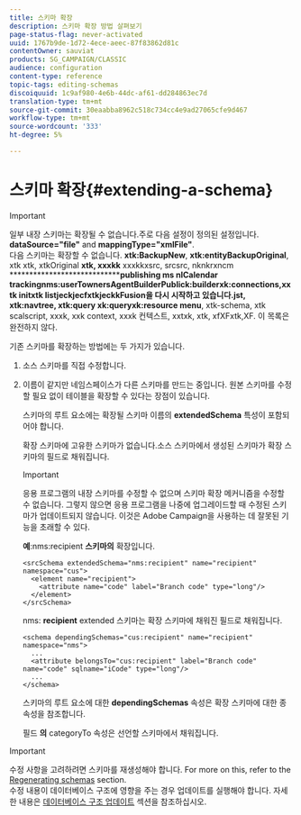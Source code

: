 ```yaml
---
title: 스키마 확장
description: 스키마 확장 방법 살펴보기
page-status-flag: never-activated
uuid: 1767b9de-1d72-4ece-aeec-87f83862d81c
contentOwner: sauviat
products: SG_CAMPAIGN/CLASSIC
audience: configuration
content-type: reference
topic-tags: editing-schemas
discoiquuid: 1c9af980-4e6b-44dc-af61-dd284863ec7d
translation-type: tm+mt
source-git-commit: 30eaabba8962c518c734cc4e9ad27065cfe9d467
workflow-type: tm+mt
source-wordcount: '333'
ht-degree: 5%

---
```



# 스키마 확장{#extending-a-schema}

>[!IMPORTANT]
>
>일부 내장 스키마는 확장될 수 없습니다.주로 다음 설정이 정의된 설정입니다.\
>**dataSource=&quot;file&quot;** and **mappingType=&quot;xmlFile&quot;**.\
>다음 스키마는 확장할 수 없습니다. **xtk:BackupNew**, **xtk:entityBackupOriginal**, xtk xtk, xtkOriginal **xtk, xxxkk** xxxkkxsrc, srcsrc, nknkrxncm **************************************************publishing ms nlCalendar trackingnms:userTownersAgentBuilderPublick:builderxk:connections,xxtk initxtk listjeckjecfxtkjeckkFusion을 다시 시작하고 있습니다.jst**, **xtk:navtree**, **xtk:query** xk:queryxk:resource **menu**********************, xtk-schema, xtk scalscript, xxxk, xxk context, xxxk 컨텍스트, xxtxk, xtk, xfXFxtk,XF.
>이 목록은 완전하지 않다.

기존 스키마를 확장하는 방법에는 두 가지가 있습니다.

1. 소스 스키마를 직접 수정합니다.
1. 이름이 같지만 네임스페이스가 다른 스키마를 만드는 중입니다. 원본 스키마를 수정할 필요 없이 테이블을 확장할 수 있다는 장점이 있습니다.

   스키마의 루트 요소에는 확장될 스키마 이름의 **extendedSchema** 특성이 포함되어야 합니다.

   확장 스키마에 고유한 스키마가 없습니다.소스 스키마에서 생성된 스키마가 확장 스키마의 필드로 채워집니다.

   >[!IMPORTANT]
   >
   >응용 프로그램의 내장 스키마를 수정할 수 없으며 스키마 확장 메커니즘을 수정할 수 없습니다. 그렇지 않으면 응용 프로그램을 나중에 업그레이드할 때 수정된 스키마가 업데이트되지 않습니다. 이것은 Adobe Campaign을 사용하는 데 잘못된 기능을 초래할 수 있다.

   **예**:nms:recipient **스키마의** 확장입니다.

   ```
   <srcSchema extendedSchema="nms:recipient" name="recipient" namespace="cus">
     <element name="recipient">
       <attribute name="code" label="Branch code" type="long"/>
     </element>
   </srcSchema>
   ```

   nms: **recipient** extended 스키마는 확장 스키마에 채워진 필드로 채워집니다.

   ```
   <schema dependingSchemas="cus:recipient" name="recipient" namespace="nms">
     ...
     <attribute belongsTo="cus:recipient" label="Branch code" name="code" sqlname="iCode" type="long"/>
     ...
   </schema>
   ```

   스키마의 루트 요소에 대한 **dependingSchemas** 속성은 확장 스키마에 대한 종속성을 참조합니다.

   필드 **의** categoryTo 속성은 선언할 스키마에서 채워집니다.

>[!IMPORTANT]
>
>수정 사항을 고려하려면 스키마를 재생성해야 합니다. For more on this, refer to the [Regenerating schemas](../../configuration/using/regenerating-schemas.md) section.\
>수정 내용이 데이터베이스 구조에 영향을 주는 경우 업데이트를 실행해야 합니다. 자세한 내용은 [데이터베이스 구조 업데이트](../../configuration/using/updating-the-database-structure.md) 섹션을 참조하십시오.


